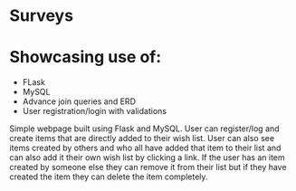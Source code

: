# Surveys

# Showcasing use of: 
* FLask
* MySQL
* Advance join queries and ERD
* User registration/login with validations

Simple webpage built using Flask and MySQL. User can register/log and create items that are directly added to their wish list. User can also see items created by others and who all have added that item to their list and can also add it their own wish list by clicking a link. If the user has an item created by someone else they can remove it from their list but if they have created the item they can delete the item completely.
